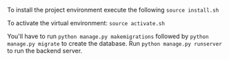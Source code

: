 To install the project environment execute the following `source install.sh`

To activate the virtual environment: `source activate.sh`

You'll have to run `python manage.py makemigrations` followed by `python manage.py migrate` to create the database.
Run `python manage.py runserver` to run the backend server.
